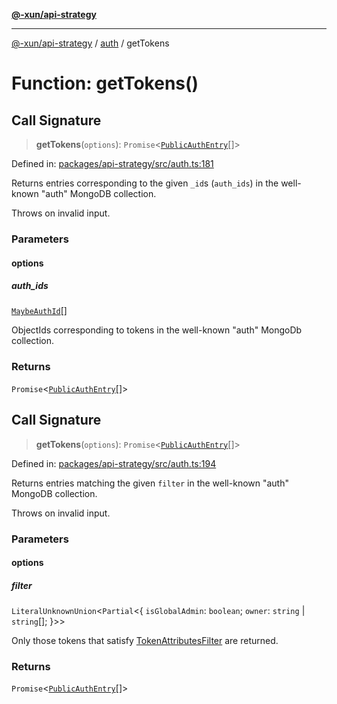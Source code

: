 [**@-xun/api-strategy**](../../README.md)

***

[@-xun/api-strategy](../../README.md) / [auth](../README.md) / getTokens

# Function: getTokens()

## Call Signature

> **getTokens**(`options`): `Promise`\<[`PublicAuthEntry`](../types/type-aliases/PublicAuthEntry.md)[]\>

Defined in: [packages/api-strategy/src/auth.ts:181](https://github.com/Xunnamius/api-utils/blob/2999e4472bea4c5a8ecd8f7c7fbf77e6b4bc26db/packages/api-strategy/src/auth.ts#L181)

Returns entries corresponding to the given `_id`s (`auth_ids`) in the
well-known "auth" MongoDB collection.

Throws on invalid input.

### Parameters

#### options

##### auth_ids

[`MaybeAuthId`](../types/type-aliases/MaybeAuthId.md)[]

ObjectIds corresponding to tokens in the well-known "auth" MongoDb
collection.

### Returns

`Promise`\<[`PublicAuthEntry`](../types/type-aliases/PublicAuthEntry.md)[]\>

## Call Signature

> **getTokens**(`options`): `Promise`\<[`PublicAuthEntry`](../types/type-aliases/PublicAuthEntry.md)[]\>

Defined in: [packages/api-strategy/src/auth.ts:194](https://github.com/Xunnamius/api-utils/blob/2999e4472bea4c5a8ecd8f7c7fbf77e6b4bc26db/packages/api-strategy/src/auth.ts#L194)

Returns entries matching the given `filter` in the well-known "auth" MongoDB
collection.

Throws on invalid input.

### Parameters

#### options

##### filter

`LiteralUnknownUnion`\<`Partial`\<\{ `isGlobalAdmin`: `boolean`; `owner`: `string` \| `string`[]; \}\>\>

Only those tokens that satisfy [TokenAttributesFilter](../types/type-aliases/TokenAttributesFilter.md) are returned.

### Returns

`Promise`\<[`PublicAuthEntry`](../types/type-aliases/PublicAuthEntry.md)[]\>
